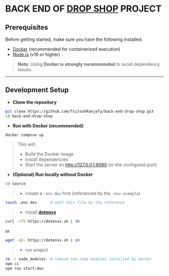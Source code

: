 # BACK END OF [DROP SHOP]() PROJECT

## Prerequisites

Before getting started, make sure you have the following installed:

- [Docker](https://www.docker.com/get-started) (recommended for containerized execution)
- [Node.js](https://nodejs.org/) (v16 or higher)

> **Note**: Using **Docker is strongly recommended** to avoid dependency issues.

---

## Development Setup

- **Clone the repository**

```bash
git clone https://github.com/TsitouhRanjafy/back-end-drop-shop.git
cd back-end-drop-shop
```

- **Run with Docker (recommended)**

```bash
docker compose up
```

> This will:
>
>   - Build the Docker image    
>   - Install dependencies  
>   - Start the server on http://127.0.0.1:8080 (or the configured port)

- **(Optional) Run locally without Docker**

```bash
cd source
```

> - create a `.env.dev` first (referenced by the `.env.exemple`)

```bash
touch .env.dev      # edit this file by the reference
```

> - install [**dotenvx**](https://dotenvx.com/docs/install#shell)

```bash
curl -sfS https://dotenvx.sh | sh
```

or 

```bash
wget -qO- https://dotenvx.sh | sh
```

> - run project

```bash
rm -r node_modules  # remove the node_modules installed by docker
npm ci              
npm run start:dev
```



